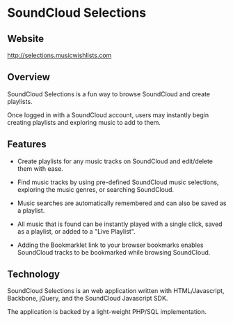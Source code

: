 SoundCloud Selections
=====================

## Website

http://selections.musicwishlists.com


## Overview

SoundCloud Selections is a fun way to browse SoundCloud and create playlists.

Once logged in with a SoundCloud account, users may instantly begin creating playlists and exploring music to add to them.


## Features

- Create playlists for any music tracks on SoundCloud and edit/delete them with ease.

- Find music tracks by using pre-defined SoundCloud music selections, exploring the music genres, or searching SoundCloud.

- Music searches are automatically remembered and can also be saved as a playlist.

- All music that is found can be instantly played with a single click, saved as a playlist, or added to a "Live Playlist".

- Adding the Bookmarklet link to your browser bookmarks enables SoundCloud tracks to be bookmarked while browsing SoundCloud.


## Technology

SoundCloud Selections is an web application written with HTML/Javascript, Backbone, jQuery, and the SoundCloud Javascript SDK. 

The application is backed by a light-weight PHP/SQL implementation.